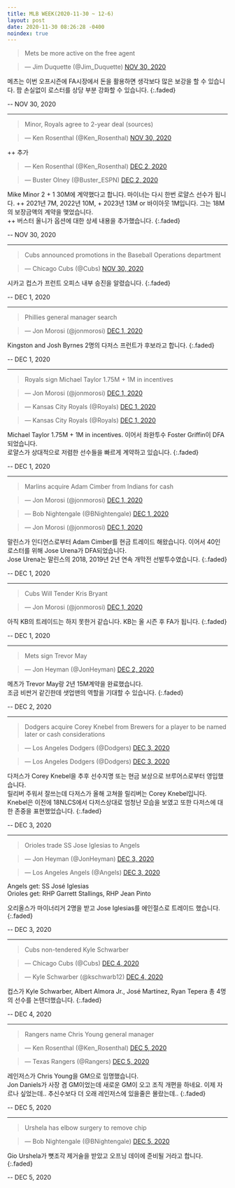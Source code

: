 ```yaml
---
title: MLB WEEK(2020-11-30 ~ 12-6)
layout: post
date: 2020-11-30 08:26:28 -0400
noindex: true
---
```


> Mets be more active on the free agent

<script async src="//platform.twitter.com/widgets.js" charset="utf-8"></script>
<blockquote class="twitter-tweet" data-lang="en">
  &mdash; Jim Duquette (@Jim_Duquette)
  <a href="https://twitter.com/Jim_Duquette/status/1333073948813168640">NOV 30, 2020</a>
</blockquote>

메츠는 이번 오프시즌에 FA시장에서 돈을 활용하면 생각보다 많은 보강을 할 수 있습니다. 팜 손실없이 로스터를 상당 부분 강화할 수 있습니다.
{:.faded}

 -- NOV 30, 2020

---

> Minor, Royals agree to 2-year deal (sources)

<script async src="//platform.twitter.com/widgets.js" charset="utf-8"></script>
<blockquote class="twitter-tweet" data-lang="en">
  &mdash; Ken Rosenthal (@Ken_Rosenthal)
  <a href="https://twitter.com/Ken_Rosenthal/status/1333269364980723714">NOV 30, 2020</a>
</blockquote>

++ 추가

<script async src="//platform.twitter.com/widgets.js" charset="utf-8"></script>
<blockquote class="twitter-tweet" data-lang="en">
  &mdash; Ken Rosenthal (@Ken_Rosenthal)
  <a href="https://twitter.com/Ken_Rosenthal/status/1333888347983523840">DEC 2, 2020</a>
</blockquote>

<script async src="//platform.twitter.com/widgets.js" charset="utf-8"></script>
<blockquote class="twitter-tweet" data-lang="en">
  &mdash; Buster Olney (@Buster_ESPN)
  <a href="https://twitter.com/Buster_ESPN/status/1333889795538481153">DEC 2, 2020</a>
</blockquote>

Mike Minor 2 + 1 30M에 계약했다고 합니다. 마이너는 다시 한번 로얄스 선수가 됩니다.
++ 2021년 7M, 2022년 10M, + 2023년 13M or 바이아웃 1M입니다. 그는 18M의 보장금액의 계약을 맺었습니다.   
++ 버스터 올니가 옵션에 대한 상세 내용을 추가했습니다.
{:.faded}

 -- NOV 30, 2020

---

> Cubs announced promotions in the Baseball Operations department

<script async src="//platform.twitter.com/widgets.js" charset="utf-8"></script>
<blockquote class="twitter-tweet" data-lang="en">
  &mdash; Chicago Cubs (@Cubs)
  <a href="https://twitter.com/Cubs/status/1333444818077446146">NOV 30, 2020</a>
</blockquote>

시카고 컵스가 프런트 오피스 내부 승진을 알렸습니다.
{:.faded}

 -- DEC 1, 2020

---

> Phillies general manager search

<script async src="//platform.twitter.com/widgets.js" charset="utf-8"></script>
<blockquote class="twitter-tweet" data-lang="en">
  &mdash; Jon Morosi (@jonmorosi)
  <a href="https://twitter.com/jonmorosi/status/1333430639836753922">DEC 1, 2020</a>
</blockquote>

Kingston and Josh Byrnes 2명의 다저스 프런트가 후보라고 합니다.
{:.faded}

 -- DEC 1, 2020

---

> Royals sign Michael Taylor 1.75M + 1M in incentives

<script async src="//platform.twitter.com/widgets.js" charset="utf-8"></script>
<blockquote class="twitter-tweet" data-lang="en">
  &mdash; Jon Morosi (@jonmorosi)
  <a href="https://twitter.com/Royals/status/1333486202440347648">DEC 1, 2020</a>
</blockquote>

<script async src="//platform.twitter.com/widgets.js" charset="utf-8"></script>
<blockquote class="twitter-tweet" data-lang="en">
  &mdash; Kansas City Royals (@Royals)
  <a href="https://twitter.com/TBrownYahoo/status/1333487066206769152">DEC 1, 2020</a>
</blockquote>

<script async src="//platform.twitter.com/widgets.js" charset="utf-8"></script>
<blockquote class="twitter-tweet" data-lang="en">
  &mdash; Kansas City Royals (@Royals)
  <a href="https://twitter.com/Royals/status/1333485956188446720">DEC 1, 2020</a>
</blockquote>

Michael Taylor 1.75M + 1M in incentives. 이어서 좌완투수 Foster Griffin이 DFA되었습니다.   
로얄스가 상대적으로 저렴한 선수들을 빠르게 계약하고 있습니다.
{:.faded}

 -- DEC 1, 2020

---

> Marlins acquire Adam Cimber from Indians for cash

<script async src="//platform.twitter.com/widgets.js" charset="utf-8"></script>
<blockquote class="twitter-tweet" data-lang="en">
  &mdash; Jon Morosi (@jonmorosi)
  <a href="https://twitter.com/jonmorosi/status/1333525012582723595">DEC 1, 2020</a>
</blockquote>

<script async src="//platform.twitter.com/widgets.js" charset="utf-8"></script>
<blockquote class="twitter-tweet" data-lang="en">
  &mdash; Bob Nightengale (@BNightengale)
  <a href="https://twitter.com/BNightengale/status/1333524731815813127">DEC 1, 2020</a>
</blockquote>

<script async src="//platform.twitter.com/widgets.js" charset="utf-8"></script>
<blockquote class="twitter-tweet" data-lang="en">
  &mdash; Jon Morosi (@jonmorosi)
  <a href="https://twitter.com/jonmorosi/status/1333525490494222337">DEC 1, 2020</a>
</blockquote>


말린스가 인디언스로부터 Adam Cimber를 현금 트레이드 해왔습니다. 이어서 40인 로스터를 위해 Jose Urena가 DFA되었습니다.   
Jose Urena는 말린스의 2018, 2019년 2년 연속 개막전 선발투수였습니다.
{:.faded}

 -- DEC 1, 2020

---

> Cubs Will Tender Kris Bryant

<script async src="//platform.twitter.com/widgets.js" charset="utf-8"></script>
<blockquote class="twitter-tweet" data-lang="en">
  &mdash; Jon Morosi (@jonmorosi)
  <a href="https://twitter.com/jonmorosi/status/1333438826489012226">DEC 1, 2020</a>
</blockquote>

아직 KB의 트레이드는 하지 못한거 같습니다. KB는 올 시즌 후 FA가 됩니다.
{:.faded}

-- DEC 1, 2020

---

> Mets sign Trevor May

<script async src="//platform.twitter.com/widgets.js" charset="utf-8"></script>
<blockquote class="twitter-tweet" data-lang="en">
  &mdash; Jon Heyman (@JonHeyman)
  <a href="https://twitter.com/JonHeyman/status/1333895316702187520">DEC 2, 2020</a>
</blockquote>

메츠가 Trevor May랑 2년 15M계약을 완료했습니다.    
조금 비싼거 같긴한데 샛업맨의 역할을 기대할 수 있습니다.
{:.faded}

-- DEC 2, 2020

---

> Dodgers acquire Corey Knebel from Brewers for a player to be named later or cash considerations

<script async src="//platform.twitter.com/widgets.js" charset="utf-8"></script>
<blockquote class="twitter-tweet" data-lang="en">
  &mdash; Los Angeles Dodgers (@Dodgers)
  <a href="https://twitter.com/Dodgers/status/1334322139365691393">DEC 3, 2020</a>
</blockquote>

<script async src="//platform.twitter.com/widgets.js" charset="utf-8"></script>
<blockquote class="twitter-tweet" data-lang="en">
  &mdash; Los Angeles Dodgers (@Dodgers)
  <a href="https://twitter.com/Dodgers/status/1334319168464687105">DEC 3, 2020</a>
</blockquote>

다저스가 Corey Knebel을 추후 선수지명 또는 현금 보상으로 브루어스로부터 영입했습니다.   
릴리버 주워서 잘쓰는데 다저스가 올해 고쳐쓸 릴리버는 Corey Knebel입니다. Knebel은 이전에 18NLCS에서 다저스상대로 엄청난 모습을 보였고 또한 다저스에 대한 존중을 표현했었습니다.
{:.faded}

-- DEC 3, 2020

---

> Orioles trade SS Jose Iglesias to Angels

<script async src="//platform.twitter.com/widgets.js" charset="utf-8"></script>
<blockquote class="twitter-tweet" data-lang="en">
  &mdash; Jon Heyman (@JonHeyman)
  <a href="https://twitter.com/JonHeyman/status/1333895316702187520">DEC 3, 2020</a>
</blockquote>

<script async src="//platform.twitter.com/widgets.js" charset="utf-8"></script>
<blockquote class="twitter-tweet" data-lang="en">
  &mdash; Los Angeles Angels (@Angels)
  <a href="https://twitter.com/Angels/status/1334299188180393985">DEC 3, 2020</a>
</blockquote>

Angels get: SS José Iglesias    
Orioles get: RHP Garrett Stallings, RHP Jean Pinto

오리올스가 마이너리거 2명을 받고 Jose Iglesias를 에인절스로 트레이드 했습니다.
{:.faded}

-- DEC 3, 2020

---

> Cubs non-tendered Kyle Schwarber

<script async src="//platform.twitter.com/widgets.js" charset="utf-8"></script>
<blockquote class="twitter-tweet" data-lang="en">
  &mdash; Chicago Cubs (@Cubs)
  <a href="https://twitter.com/Cubs/status/1334303531663302657">DEC 4, 2020</a>
</blockquote>

<script async src="//platform.twitter.com/widgets.js" charset="utf-8"></script>
<blockquote class="twitter-tweet" data-lang="en">
  &mdash; Kyle Schwarber (@kschwarb12)
  <a href="https://twitter.com/kschwarb12/status/1334557916326748162">DEC 4, 2020</a>
</blockquote>

컵스가 Kyle Schwarber, Albert Almora Jr., José Martínez, Ryan Tepera 총 4명의 선수를 논텐더했습니다.
{:.faded}

-- DEC 4, 2020

---

> Rangers name Chris Young general manager

<script async src="//platform.twitter.com/widgets.js" charset="utf-8"></script>
<blockquote class="twitter-tweet" data-lang="en">
  &mdash; Ken Rosenthal (@Ken_Rosenthal)
  <a href="https://twitter.com/Ken_Rosenthal/status/1334968916918087681">DEC 5, 2020</a>
</blockquote>

<script async src="//platform.twitter.com/widgets.js" charset="utf-8"></script>
<blockquote class="twitter-tweet" data-lang="en">
  &mdash; Texas Rangers (@Rangers)
  <a href="https://twitter.com/Rangers/status/1334971133779726336">DEC 5, 2020</a>
</blockquote>

레인저스가 Chris Young을 GM으로 임명했습니다.   
Jon Daniels가 사장 겸 GM이었는데 새로운 GM이 오고 조직 개편을 하네요. 이제 자르나 싶었는데.. 추신수보다 더 오래 레인저스에 있을줄은 몰랐는데..
{:.faded}

-- DEC 5, 2020

---

> Urshela has elbow surgery to remove chip

<script async src="//platform.twitter.com/widgets.js" charset="utf-8"></script>
<blockquote class="twitter-tweet" data-lang="en">
  &mdash; Bob Nightengale (@BNightengale)
  <a href="https://twitter.com/BNightengale/status/1335058379287322625">DEC 5, 2020</a>
</blockquote>

Gio Urshela가 뼛조각 제거술을 받았고 오프닝 데이에 준비될 거라고 합니다.
{:.faded}

-- DEC 5, 2020
